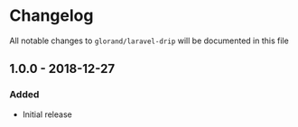 # Changelog

All notable changes to `glorand/laravel-drip` will be documented in this file

## 1.0.0 - 2018-12-27
### Added
- Initial release